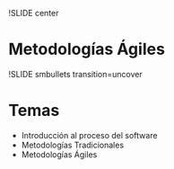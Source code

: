 !SLIDE center
# Metodologías Ágiles

!SLIDE smbullets transition=uncover
# Temas
* Introducción al proceso del software
* Metodologías Tradicionales
* Metodologías Ágiles
